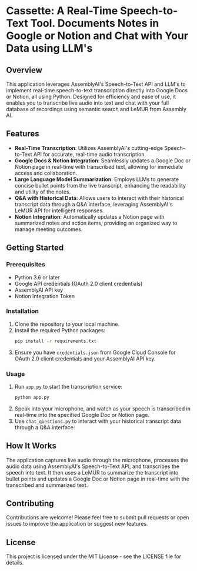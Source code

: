 # Cassette: A Real-Time Speech-to-Text Tool. Documents Notes in Google or Notion and Chat with Your Data using LLM's

## Overview

This application leverages AssemblyAI's Speech-to-Text API and LLM's to implement real-time speech-to-text transcription directly into Google Docs or Notion, all using Python. Designed for efficiency and ease of use, it enables you to transcribe live audio into text and chat with your full database of recordings using semantic search and LeMUR from Assembly AI.

## Features

- **Real-Time Transcription**: Utilizes AssemblyAI's cutting-edge Speech-to-Text API for accurate, real-time audio transcription.
- **Google Docs & Notion Integration**: Seamlessly updates a Google Doc or Notion page in real-time with transcribed text, allowing for immediate access and collaboration.
- **Large Language Model Summarization**: Employs LLMs to generate concise bullet points from the live transcript, enhancing the readability and utility of the notes.
- **Q&A with Historical Data**: Allows users to interact with their historical transcript data through a Q&A interface, leveraging AssemblyAI's LeMUR API for intelligent responses.
- **Notion Integration**: Automatically updates a Notion page with summarized notes and action items, providing an organized way to manage meeting outcomes.

## Getting Started

### Prerequisites

- Python 3.6 or later
- Google API credentials (OAuth 2.0 client credentials)
- AssemblyAI API key
- Notion Integration Token

### Installation

1. Clone the repository to your local machine.
2. Install the required Python packages:
   ```bash
   pip install -r requirements.txt
   ```
3. Ensure you have `credentials.json` from Google Cloud Console for OAuth 2.0 client credentials and your AssemblyAI API key.

### Usage

1. Run `app.py` to start the transcription service:
   ```bash
   python app.py
   ```
2. Speak into your microphone, and watch as your speech is transcribed in real-time into the specified Google Doc or Notion page.
3. Use `chat_questions.py` to interact with your historical transcript data through a Q&A interface:

## How It Works

The application captures live audio through the microphone, processes the audio data using AssemblyAI's Speech-to-Text API, and transcribes the speech into text. It then uses a LeMUR to summarize the transcript into bullet points and updates a Google Doc or Notion page in real-time with the transcribed and summarized text.

## Contributing

Contributions are welcome! Please feel free to submit pull requests or open issues to improve the application or suggest new features.

## License

This project is licensed under the MIT License - see the LICENSE file for details.
